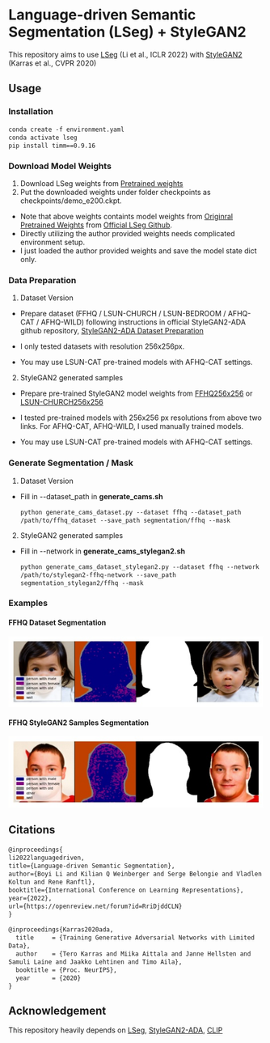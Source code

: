 # Language-driven Semantic Segmentation (LSeg) + StyleGAN2
This repository aims to use [LSeg](https://arxiv.org/abs/2201.03546) (Li et al., ICLR 2022) with [StyleGAN2](https://arxiv.org/abs/2201.03546) (Karras et al., CVPR 2020)

## Usage
### Installation

```
conda create -f environment.yaml
conda activate lseg
pip install timm==0.9.16
```

### Download Model Weights

1. Download LSeg weights from [Pretrained weights](https://drive.google.com/drive/folders/1h_8o-E2DBtgZDqH20wupW9FiyCP7T-m2)
2. Put the downloaded weights under folder checkpoints as checkpoints/demo_e200.ckpt.

- Note that above weights containts model weights from <a href="https://drive.google.com/file/d/1ayk6NXURI_vIPlym16f_RG3ffxBWHxvb/view?usp=sharing">Originral Pretrained Weights</a> from [Official LSeg Github](https://github.com/isl-org/lang-seg?tab=readme-ov-file#download-demo-model).
- Directly utilizing the author provided weights needs complicated environment setup.
- I just loaded the author provided weights and save the model state dict only.

### Data Preparation

1. Dataset Version

- Prepare dataset (FFHQ / LSUN-CHURCH / LSUN-BEDROOM / AFHQ-CAT / AFHQ-WILD) following instructions in official StyleGAN2-ADA github repository, [StyleGAN2-ADA Dataset Preparation](https://github.com/NVlabs/stylegan2-ada-pytorch?tab=readme-ov-file#preparing-datasets)

- I only tested datasets with resolution 256x256px.
- You may use LSUN-CAT pre-trained models with AFHQ-CAT settings.

2. StyleGAN2 generated samples

- Prepare pre-trained StyleGAN2 model weights from [FFHQ256x256](https://nvlabs-fi-cdn.nvidia.com/stylegan2-ada-pytorch/pretrained/transfer-learning-source-nets/) or [LSUN-CHURCH256x256](https://nvlabs-fi-cdn.nvidia.com/stylegan2/networks/)

- I tested pre-trained models with 256x256 px resolutions from above two links. For AFHQ-CAT, AFHQ-WILD, I used manually trained models.
- You may use LSUN-CAT pre-trained models with AFHQ-CAT settings.


### Generate Segmentation / Mask

1. Dataset Version

- Fill in --dataset_path in **generate_cams.sh**
  ```
  python generate_cams_dataset.py --dataset ffhq --dataset_path /path/to/ffhq_dataset --save_path segmentation/ffhq --mask
  ```

2. StyleGAN2 generated samples

- Fill in --network in **generate_cams_stylegan2.sh**
  ```
  python generate_cams_dataset_stylegan2.py --dataset ffhq --network /path/to/stylegan2-ffhq-network --save_path segmentation_stylegan2/ffhq --mask
  ```

### Examples

#### FFHQ Dataset Segmentation

![Teaser image1](./examples/dataset.jpg)

#### FFHQ StyleGAN2 Samples Segmentation

![Teaser image1](./examples/stylegan2.jpg)

## Citations
```
@inproceedings{
li2022languagedriven,
title={Language-driven Semantic Segmentation},
author={Boyi Li and Kilian Q Weinberger and Serge Belongie and Vladlen Koltun and Rene Ranftl},
booktitle={International Conference on Learning Representations},
year={2022},
url={https://openreview.net/forum?id=RriDjddCLN}
}
```
```
@inproceedings{Karras2020ada,
  title     = {Training Generative Adversarial Networks with Limited Data},
  author    = {Tero Karras and Miika Aittala and Janne Hellsten and Samuli Laine and Jaakko Lehtinen and Timo Aila},
  booktitle = {Proc. NeurIPS},
  year      = {2020}
}
```


## Acknowledgement
This repository heavily depends on [LSeg](https://github.com/isl-org/lang-seg), [StyleGAN2-ADA](https://github.com/NVlabs/stylegan2-ada-pytorch), [CLIP](https://github.com/openai/CLIP)
